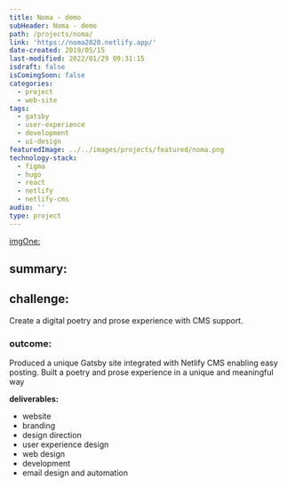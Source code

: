 ```yaml
---
title: Noma - demo
subHeader: Noma - demo
path: /projects/noma/
link: 'https://noma2020.netlify.app/'
date-created: 2019/05/15
last-modified: 2022/01/29 09:31:15
isdraft: false
isComingSoon: false
categories:
  - project
  - web-site
tags:
  - gatsby
  - user-experience
  - development
  - ui-design
featuredImage: ../../images/projects/featured/noma.png
technology-stack:
  - figma
  - hugo
  - react
  - netlify
  - netlify-cms
audio: ''
type: project
---
```


[imgOne:](../assets/images/projects/yogaofwords-showcase-1.png)

## summary:

## challenge:

Create a digital poetry and prose experience with CMS support.

### outcome:

Produced a unique Gatsby site integrated with Netlify CMS enabling easy
posting. Built a poetry and prose experience in a unique and meaningful
way

**deliverables:**

- website
- branding
- design direction
- user experience design
- web design
- development
- email design and automation
